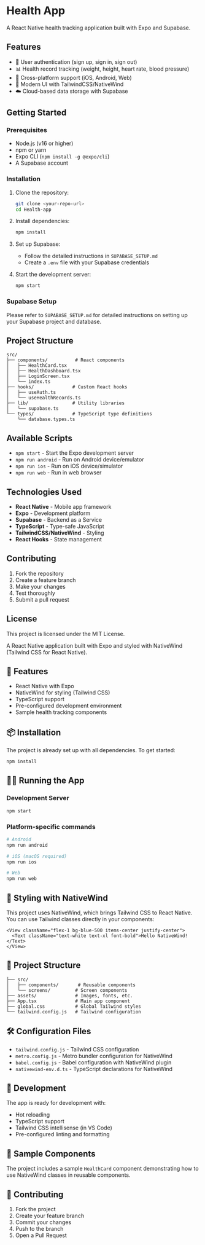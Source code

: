 # Health App

A React Native health tracking application built with Expo and Supabase.

## Features

- 🔐 User authentication (sign up, sign in, sign out)
- 📊 Health record tracking (weight, height, heart rate, blood pressure)
- 📱 Cross-platform support (iOS, Android, Web)
- 🎨 Modern UI with TailwindCSS/NativeWind
- ☁️ Cloud-based data storage with Supabase

## Getting Started

### Prerequisites

- Node.js (v16 or higher)
- npm or yarn
- Expo CLI (`npm install -g @expo/cli`)
- A Supabase account

### Installation

1. Clone the repository:
   ```bash
   git clone <your-repo-url>
   cd Health-app
   ```

2. Install dependencies:
   ```bash
   npm install
   ```

3. Set up Supabase:
   - Follow the detailed instructions in `SUPABASE_SETUP.md`
   - Create a `.env` file with your Supabase credentials

4. Start the development server:
   ```bash
   npm start
   ```

### Supabase Setup

Please refer to `SUPABASE_SETUP.md` for detailed instructions on setting up your Supabase project and database.

## Project Structure

```
src/
├── components/          # React components
│   ├── HealthCard.tsx
│   ├── HealthDashboard.tsx
│   ├── LoginScreen.tsx
│   └── index.ts
├── hooks/              # Custom React hooks
│   ├── useAuth.ts
│   └── useHealthRecords.ts
├── lib/                # Utility libraries
│   └── supabase.ts
└── types/              # TypeScript type definitions
    └── database.types.ts
```

## Available Scripts

- `npm start` - Start the Expo development server
- `npm run android` - Run on Android device/emulator
- `npm run ios` - Run on iOS device/simulator
- `npm run web` - Run in web browser

## Technologies Used

- **React Native** - Mobile app framework
- **Expo** - Development platform
- **Supabase** - Backend as a Service
- **TypeScript** - Type-safe JavaScript
- **TailwindCSS/NativeWind** - Styling
- **React Hooks** - State management

## Contributing

1. Fork the repository
2. Create a feature branch
3. Make your changes
4. Test thoroughly
5. Submit a pull request

## License

This project is licensed under the MIT License.

A React Native application built with Expo and styled with NativeWind (Tailwind CSS for React Native).

## 🚀 Features

- React Native with Expo
- NativeWind for styling (Tailwind CSS)
- TypeScript support
- Pre-configured development environment
- Sample health tracking components

## 📦 Installation

The project is already set up with all dependencies. To get started:

```bash
npm install
```

## 🏃‍♂️ Running the App

### Development Server
```bash
npm start
```

### Platform-specific commands
```bash
# Android
npm run android

# iOS (macOS required)
npm run ios

# Web
npm run web
```

## 🎨 Styling with NativeWind

This project uses NativeWind, which brings Tailwind CSS to React Native. You can use Tailwind classes directly in your components:

```tsx
<View className="flex-1 bg-blue-500 items-center justify-center">
  <Text className="text-white text-xl font-bold">Hello NativeWind!</Text>
</View>
```

## 📁 Project Structure

```
├── src/
│   ├── components/       # Reusable components
│   └── screens/         # Screen components
├── assets/              # Images, fonts, etc.
├── App.tsx              # Main app component
├── global.css           # Global Tailwind styles
└── tailwind.config.js   # Tailwind configuration
```

## 🛠️ Configuration Files

- `tailwind.config.js` - Tailwind CSS configuration
- `metro.config.js` - Metro bundler configuration for NativeWind
- `babel.config.js` - Babel configuration with NativeWind plugin
- `nativewind-env.d.ts` - TypeScript declarations for NativeWind

## 🔧 Development

The app is ready for development with:
- Hot reloading
- TypeScript support
- Tailwind CSS intellisense (in VS Code)
- Pre-configured linting and formatting

## 📱 Sample Components

The project includes a sample `HealthCard` component demonstrating how to use NativeWind classes in reusable components.

## 🤝 Contributing

1. Fork the project
2. Create your feature branch
3. Commit your changes
4. Push to the branch
5. Open a Pull Request